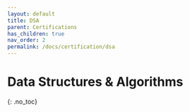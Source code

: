 ```yaml
---
layout: default
title: DSA
parent: Certifications
has_children: true
nav_order: 2
permalink: /docs/certification/dsa
---
```


# Data Structures & Algorithms
{: .no_toc}

